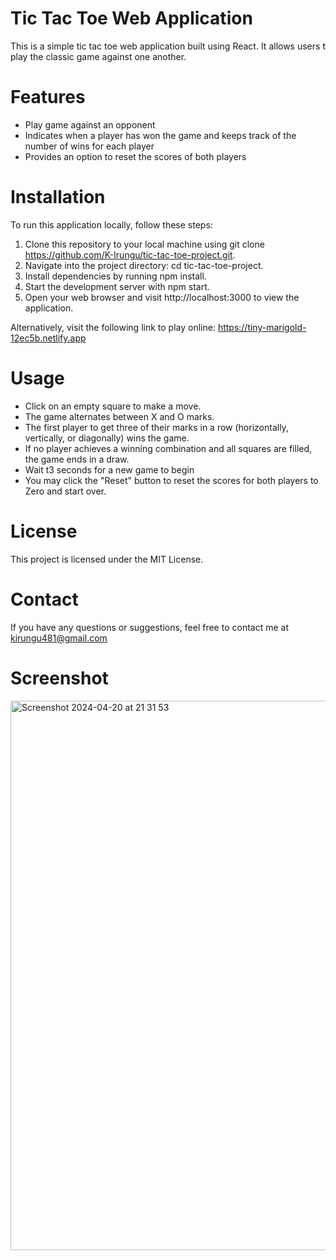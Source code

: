 # Tic Tac Toe Web Application
This is a simple tic tac toe web application built using React. It allows users t play the classic game against one another.

# Features
- Play game against an opponent
- Indicates when a player has won the game and keeps track of the number of wins for each player
- Provides an option to reset the scores of both players

# Installation
To run this application locally, follow these steps:

1. Clone this repository to your local machine using git clone https://github.com/K-Irungu/tic-tac-toe-project.git.
2. Navigate into the project directory: cd tic-tac-toe-project.
3. Install dependencies by running npm install.
4. Start the development server with npm start.
5. Open your web browser and visit http://localhost:3000 to view the application.

Alternatively, visit the following link to play online: https://tiny-marigold-12ec5b.netlify.app

# Usage
- Click on an empty square to make a move.
- The game alternates between X and O marks.
- The first player to get three of their marks in a row (horizontally, vertically, or diagonally) wins the game.
- If no player achieves a winning combination and all squares are filled, the game ends in a draw.
- Wait t3 seconds for a new game to begin
- You may click the "Reset" button to reset the scores for both players to Zero and start over.


# License
This project is licensed under the MIT License.

# Contact
If you have any questions or suggestions, feel free to contact me at kirungu481@gmail.com

# Screenshot
<img width="879" alt="Screenshot 2024-04-20 at 21 31 53" src="https://github.com/K-Irungu/tic-tac-toe-project/assets/110017552/be3a7f37-35ae-443d-9197-7ecd0a241f7d">



